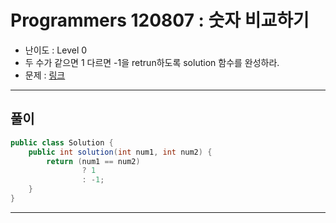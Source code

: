 # Programmers 120807 : 숫자 비교하기
- 난이도 : Level 0
- 두 수가 같으면 1 다르면 -1을 retrun하도록 solution 함수를 완성하라.
- 문제 : [링크](https://school.programmers.co.kr/learn/courses/30/lessons/120807)

---

## 풀이
```java
public class Solution {
    public int solution(int num1, int num2) {
        return (num1 == num2)
                ? 1
                : -1;
    }
}
```

---
